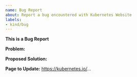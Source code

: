 ```yaml
---
name: Bug Report
about: Report a bug encountered with Kubernetes Website
labels:
- kind/bug
---
```

**This is a Bug Report**

<!-- Thanks for filing an issue! Before submitting, please fill in the following information. -->
<!-- See https://kubernetes.io/docs/contribute/start/ for guidance on writing an actionable issue description. -->

<!--Required Information-->
**Problem:**

**Proposed Solution:**

**Page to Update:**
https://kubernetes.io/...

<!--Optional Information (remove the comment tags around information you would like to include)-->
<!--Kubernetes Version:-->

<!--Additional Information:-->
